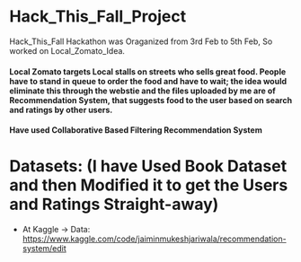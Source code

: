 # Hack_This_Fall_Project
Hack_This_Fall Hackathon was Oraganized from 3rd Feb to 5th Feb, So worked on Local_Zomato_Idea.

#### **Local Zomato targets Local stalls on streets who sells great food. People have to stand in queue to order the food and have to wait; the idea would eliminate this through the webstie and the files uploaded by me are of Recommendation System, that suggests food to the user based on search and ratings by other users.**

#### **Have used Collaborative Based Filtering Recommendation System**

# Datasets: (I have Used Book Dataset and then Modified it to get the Users and Ratings Straight-away)
* At Kaggle -> Data: https://www.kaggle.com/code/jaiminmukeshjariwala/recommendation-system/edit
